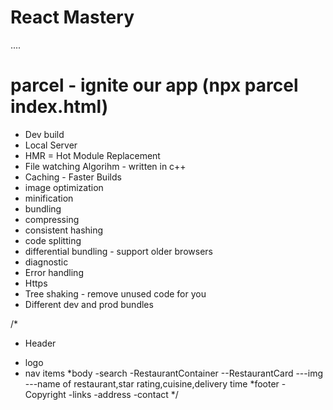 # React Mastery

....
# parcel - ignite our app (npx parcel index.html)
- Dev build
- Local Server
- HMR = Hot Module Replacement
- File watching Algorihm - written in c++ 
- Caching - Faster Builds
- image optimization
- minification
- bundling
- compressing
- consistent hashing
- code splitting 
- differential bundling - support older browsers
- diagnostic 
- Error handling
- Https
- Tree shaking - remove unused code for you
- Different dev and prod bundles

/*
* Header
- logo
- nav items
*body
-search
-RestaurantContainer
--RestaurantCard
---img
---name of restaurant,star rating,cuisine,delivery time
*footer
-Copyright
-links
-address
-contact
*/

